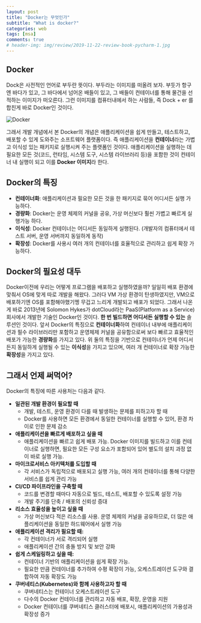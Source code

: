 ```yaml
---  
layout: post  
title: "Docker는 무엇인가"  
subtitle: "What is docker?"  
categories: web  
tags: [msa]   
comments: true  
# header-img: img/review/2019-11-22-review-book-pycharm-1.jpg  
---  
```

  
## Docker  
Dock은 사전적인 언어로 부두란 뜻이다. 부두라는 이미지를 떠올려 보자. 부둣가 항구엔 바다가 있고, 그 바다에서 넘어온 배들이 있고, 그 배들이 컨테이너를 통해 물건을 선적하는 이미지가 떠오른다. 그런 이미지를 컴퓨터내에서 하는 사람들, 즉 Dock + er 를 합친게 바로 Docker인 것이다.

![Docker](https://zzangkkmin.github.io/assets/img/postImages/2025-03-04-web-docker.png)  

그래서 개발 개념에서 본 Docker의 개념은 애플리케이션을 쉽게 만들고, 테스트하고, 배포할 수 있게 도와주는 소프트웨어 플랫폼이다. 즉 애플리케이션을 **컨테이너**라는 가볍고 이식성 있는 패키지로 실행시켜 주는 플랫폼인 것이다. 애플리케이션을 실행하는 데 필요한 모든 것(코드, 런타임, 시스템 도구, 시스템 라이브러리 등)을 포함한 것이 컨테이너 내 실행이 되고 이를 **Docker 이미지**라 한다.

## Docker의 특징

- **컨테이너화**: 애플리케이션과 필요한 모든 것을 한 패키지로 묶어 어디서든 실행 가능하다.
- **경량화**: Docker는 운영 체제의 커널을 공유, 가상 머신보다 훨씬 가볍고 빠르게 실행가능 하다.
- **이식성**: Docker 컨테이너는 어디서든 동일하게 실행된다. (개발자의 컴퓨터에서 테스트 서버, 운영 서버까지 동일하게 동작)
- **확장성**: Docker를 사용시 여러 개의 컨테이너를 효율적으로 관리하고 쉽게 확장 가능하다.

## Docker의 필요성 대두

Docker이전에 우리는 어떻게 프로그램을 배포하고 실행하였을까? 일일히 배포 환경에 맞춰서 OS에 맞게 따로 개발을 해왔다. 그러다 VM 가상 환경이 탄생하였지만, VM으로 배포하기엔 OS를 포함해야했기멩 무겁고 느리게 개발되고 배포가 되었다. 그래서 나온게 바로 2013년에 Solomon Hykes가 dotCloud라는 PaaS(Platform as a Service) 회사에서 개발한 기술인 Docker인 것이다. **한 번 빌드하면 어디서든 실행할 수 있는** 솔루션인 것이다. 앞서 Docker의 특징으로 **컨테이너화**하여 컨테이너 내부에 애플리케이션과 필수 라이브러리만 포함하고 운영체제 커널을 공유함으로써 보다 빠르고 효율적인 배포가 가능한 **경량화**를 가지고 있다. 위 둘의 특징을 기반으로 컨테이너가 언제 어디서든지 동일하게 실행될 수 있는 **이식성**을 가지고 있으며, 여러 개 컨테이너로 확장 가능한 **확장성**을 가지고 있다.

## 그래서 언제 써먹어?

Docker의 특징에 따른 사용처는 다음과 같다.

- **일관된 개발 환경이 필요할 때**
    - 개발, 테스트, 운영 환경이 다를 때 발생하는 문제를 피하고자 할 때
    - Docker를 사용하면 모든 환경에서 동일한 컨테이너를 실행할 수 있어, 환경 차이로 인한 문제 감소
- **애플리케이션을 빠르게 배포하고 싶을 때**
    - 애플리케이션을 빠르고 쉽게 배포 가능. Docker 이미지를 빌드하고 이를 컨테이너로 실행하면, 필요한 모든 구성 요소가 포함되어 있어 별도의 설치 과정 없이 바로 실행 가능.
- **마이크로서비스 아키텍처를 도입할 때**
    - 각 서비스가 독립적으로 배포되고 실행 가능, 여러 개의 컨테이너를 통해 다양한 서비스를 쉽게 관리 가능
- **CI/CD 파이프라인을 구축할 때**
    - 코드를 변경할 때마다 자동으로 빌드, 테스트, 배포할 수 있도록 설정 가능
    - 개발 주기를 단축 / 배포의 신뢰성 증대
- **리소스 효율성을 높이고 싶을 때**
    - 가상 머신보다 적은 리소스를 사용. 운영 체제의 커널을 공유하므로, 더 많은 애플리케이션을 동일한 하드웨어에서 실행 가능
- **애플리케이션 격리가 필요할 때:**
    - 각 컨테이너가 서로 격리되어 실행
    - 애플리케이션 간의 충돌 방지 및 보안 강화
- **쉽게 스케일링하고 싶을 때:**
    - 컨테이너 기반의 애플리케이션을 쉽게 확장 가능.
    - 필요한 만큼 컨테이너를 추가하여 수평 확장이 가능, 오케스트레이션 도구와 결합하여 자동 확장도 가능
- **쿠버네티스(Kubernetes)와 함께 사용하고자 할 때**
    - 쿠버네티스는 컨테이너 오케스트레이션 도구
    - 다수의 Docker 컨테이너를 관리하고 자동 배포, 확장, 운영을 지원
    - Docker 컨테이너를 쿠버네티스 클러스터에 배포시, 애플리케이션의 가용성과 확장성 증가
